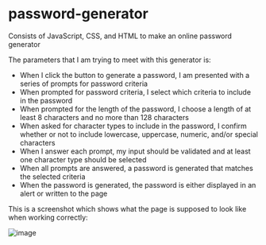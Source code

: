 # password-generator

Consists of JavaScript, CSS, and HTML to make an online password generator

The parameters that I am trying to meet with this generator is:

* When I click the button to generate a password, I am presented with a series of prompts for password criteria
* When prompted for password criteria, I select which criteria to include in the password
* When prompted for the length of the password, I choose a length of at least 8 characters and no more than 128 characters
* When asked for character types to include in the password, I confirm whether or not to include lowercase, uppercase, numeric, and/or special characters
* When I answer each prompt, my input should be validated and at least one character type should be selected
* When all prompts are answered, a password is generated that matches the selected criteria
* When the password is generated, the password is either displayed in an alert or written to the page

This is a screenshot which shows what the page is supposed to look like when working correctly:

![image](https://user-images.githubusercontent.com/126424356/227383826-8b3030a3-55d0-4404-b9de-a417804c65cd.png)

